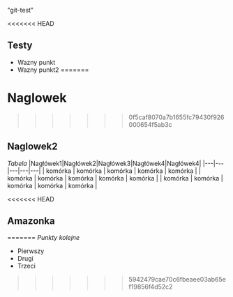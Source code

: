 "git-test" 

<<<<<<< HEAD


## Testy
* Wazny punkt
* Wazny punkt2
=======
# Naglowek
>>>>>>> 0f5caf8070a7b1655fc79430f926000654f5ab3c

## Naglowek2



*Tabela*
|Nagłówek1|Nagłówek2|Nagłówek3|Nagłówek4|Nagłówek4|
|---|---|---|---|---|
| komórka | komórka | komórka | komórka | komórka |
| komórka | komórka | komórka | komórka | komórka |
| komórka | komórka | komórka | komórka | komórka |



<<<<<<< HEAD










## Amazonka
=======
*Punkty kolejne*
* Pierwszy
* Drugi
* Trzeci 
>>>>>>> 5942479cae70c6fbeaee03ab65ef19856f4d52c2
